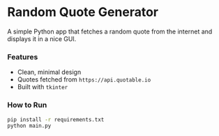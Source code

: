 # Random Quote Generator 

A simple Python app that fetches a random quote from the internet and displays it in a nice GUI.

### Features
- Clean, minimal design
- Quotes fetched from `https://api.quotable.io`
- Built with `tkinter`

### How to Run
```bash
pip install -r requirements.txt
python main.py
